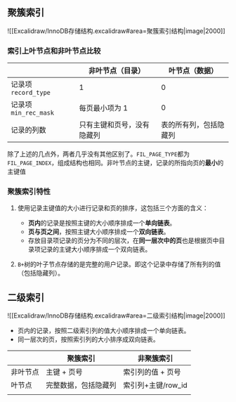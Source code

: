 ## 聚簇索引
![[Excalidraw/InnoDB存储结构.excalidraw#area=聚簇索引结构|image|2000]]


### 索引上叶节点和非叶节点比较

|                    | 非叶节点（目录）      | 叶节点（数据）     |
| ------------------ | ------------- | ----------- |
| 记录项 `record_type`  | 1             | 0           |
| 记录项 `min_rec_mask` | 每页最小项为 1      | 0           |
| 记录的列数              | 只有主键和页号，没有隐藏列 | 表的所有列，包括隐藏列 |
除了上述的几点外，两者几乎没有其他区别了。`FIL_PAGE_TYPE`都为`FIL_PAGE_INDEX`，组成结构也相同。非叶节点的主键，记录的所指向页的**最小**的主键值


### 聚簇索引特性
1. 使用记录主键值的大小进行记录和页的排序，这包括三个方面的含义：
    - **页内**的记录是按照主键的大小顺序排成一个**单向链表**。
    - **页与页之间**，按照主键大小顺序排成一个**双向链表**。
    - 存放目录项记录的页分为不同的层次，在**同一层次中的页**也是根据页中目录项记录的主键大小顺序排成一个双向链表。
        
2. `B+`树的叶子节点存储的是完整的用户记录。即这个记录中存储了所有列的值（包括隐藏列）。


## 二级索引
![[Excalidraw/InnoDB存储结构.excalidraw#area=二级索引结构|image|2000]]

- 页内的记录，按照二级索引列的值大小顺序排成一个单向链表。
- 同一层次的页，按照索引列的大小排序成双向链表。


|      | 聚簇索引       | 非聚簇索引         |
| ---- | ---------- | ------------- |
| 非叶节点 | 主键 + 页号    | 索引列的值 + 页号    |
| 叶节点  | 完整数据，包括隐藏列 | 索引列+主键/row_id |
|      |            |               |



